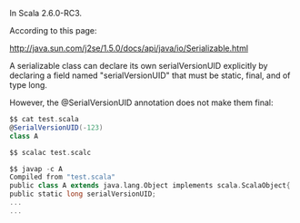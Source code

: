 In Scala 2.6.0-RC3.

According to this page:

http://java.sun.com/j2se/1.5.0/docs/api/java/io/Serializable.html

A serializable class can declare its own serialVersionUID explicitly by
declaring a field named "serialVersionUID" that must be static, final,
and of type long.

However, the @SerialVersionUID annotation does not make them final:

```scala
$$ cat test.scala
@SerialVersionUID(-123)
class A

$$ scalac test.scalc

$$ javap -c A
Compiled from "test.scala"
public class A extends java.lang.Object implements scala.ScalaObject{
public static long serialVersionUID;
...
...
```
